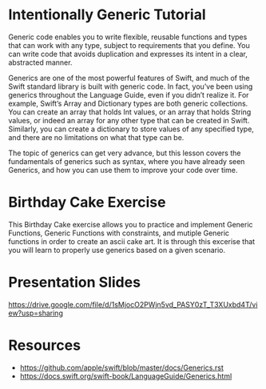 # Intentionally Generic Tutorial


Generic code enables you to write flexible, reusable functions and types that can work with any type, subject to requirements that you define. You can write code that avoids duplication and expresses its intent in a clear, abstracted manner.

Generics are one of the most powerful features of Swift, and much of the Swift standard library is built with generic code. In fact, you’ve been using generics throughout the Language Guide, even if you didn’t realize it. For example, Swift’s Array and Dictionary types are both generic collections. You can create an array that holds Int values, or an array that holds String values, or indeed an array for any other type that can be created in Swift. Similarly, you can create a dictionary to store values of any specified type, and there are no limitations on what that type can be.

The topic of generics can get very advance, but this lesson covers the fundamentals of generics such as syntax, where you have already seen Generics, and how you can use them to improve your code over time. 

# Birthday Cake Exercise
This Birthday Cake exercise allows you to practice and implement Generic Functions, Generic Functions with constraints, and mutiple Generic functions in order to create an ascii cake art. It is through this excerise that you will learn to properly use generics based on a given scenario. 

# Presentation Slides
https://drive.google.com/file/d/1sMjocO2PWjn5vd_PASY0zT_T3XUxbd4T/view?usp=sharing

# Resources
- https://github.com/apple/swift/blob/master/docs/Generics.rst
- https://docs.swift.org/swift-book/LanguageGuide/Generics.html
